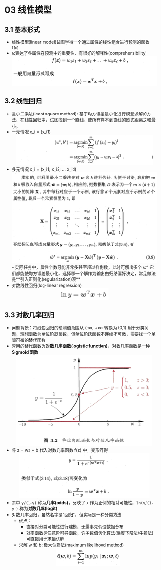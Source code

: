 # 03 线性模型

## 3.1 基本形式

- 线性模型(linear model)试图学得一个通过属性的线性组合进行预测的函数 f(x)
- ω表达了各属性在预测中的重要性，有很好的解释性(comprehensibility)
  <div align="center"><img src="./_images/3.1.0-1.png" height="100px" /></div>

## 3.2 线性回归

- 最小二乘法(least square method): 基于均方误差最小化进行模型求解的方法，在线性回归中，试图找到一个直线，使所有样本到直线的欧式距离之和最小。
- 一元情况 x_i = (x_i1)
  <div align="center"><img src="./_images/3.2.0-1.png" height="100px" /></div>
- 多元情况 x_i = (x_i1; x_i2; ... x_id)
    <div align="center"><img src="./_images/3.2.0-2.png" height="300px" /></div>
    - 实际任务中，属性个数可能非常多甚至超过样例数，此时可解出多个 ω^ 它们都能使均方误差最小化，选择哪一个解作为输出由归纳偏好决定，常见做法是**引入正则化(regularization)项**
- 对数线性回归(log-linear regression)
  <div align="center"><img src="./_images/3.2.0-3.png" height="40px" /></div>

## 3.3 对数几率回归

- 问题背景：将线性回归的预测值范围从 (-∞, +∞) 转换为 (0,1) 用于分类问题，理想函数为单位阶跃函数，但单位阶跃函数不连续不可微，需要找一个单调可微的替代函数
- 常用的替代函数为**对数几率函数(logistic function)**，对数几率函数是一种 **Sigmoid 函数**
  <div align="center"><img src="./_images/3.3.0-1.png" height="300px" /></div>
- 将 z = wx + b 代入对数几率函数 f(z) 中，变形可得
  <div align="center"><img src="./_images/3.3.0-2.png" height="150px" /></div>
- 其中 `y/(1-y)` 称为**几率(odds)**，反映了 x 作为正例的相对可能性，`ln(y/(1-y))` 称为**对数几率(logit)**
- 对数几率回归，虽然名字是"回归"，但实际是一种分类方法
    - 优点：
        - 直接对分类可能性进行建模，无需事先假设数据分布
        - 对率函数是任意阶可导函数，许多数值优化算法(梯度下降法/牛顿法)可直接用于求最优解
    - 求解 w 和 b: 极大似然法(maximum likelihood method)
      <div align="center"><img src="./_images/3.3.0-3.png" height="60px" /></div>
